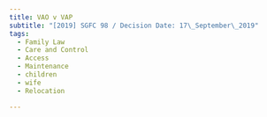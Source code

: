 ```yaml
---
title: VAO v VAP
subtitle: "[2019] SGFC 98 / Decision Date: 17\_September\_2019"
tags:
  - Family Law
  - Care and Control
  - Access
  - Maintenance
  - children
  - wife
  - Relocation

---
```

